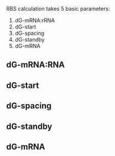 
RBS calculation takes 5 basic parameters:

1. dG-mRNA:rRNA
2. dG-start
3. dG-spacing
4. dG-standby
5. dG-mRNA


## dG-mRNA:RNA

## dG-start

## dG-spacing

## dG-standby

## dG-mRNA

